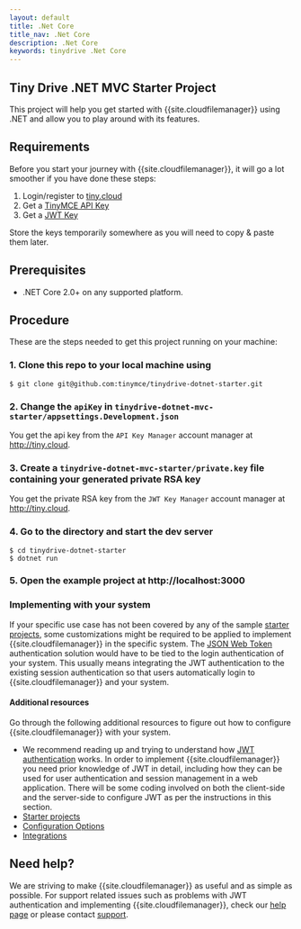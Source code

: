 ```yaml
---
layout: default
title: .Net Core
title_nav: .Net Core
description: .Net Core
keywords: tinydrive .Net Core
---
```


## Tiny Drive .NET MVC Starter Project

This project will help you get started with {{site.cloudfilemanager}} using .NET and allow you to play around with its features.

## Requirements

Before you start your journey with {{site.cloudfilemanager}}, it will go a lot smoother if you have done these steps:
1. Login/register to [tiny.cloud](https://apps.tiny.cloud/my-account/)
2. Get a [TinyMCE API Key](https://apps.tiny.cloud/my-account/key-manager/)
3. Get a [JWT Key](https://apps.tiny.cloud/my-account/jwt-key-manager/)

Store the keys temporarily somewhere as you will need to copy & paste them later.

## Prerequisites

* .NET Core 2.0+ on any supported platform.

## Procedure

These are the steps needed to get this project running on your machine:

### 1. Clone this repo to your local machine using

```
$ git clone git@github.com:tinymce/tinydrive-dotnet-starter.git
```

### 2. Change the `apiKey` in `tinydrive-dotnet-mvc-starter/appsettings.Development.json`

You get the api key from the `API Key Manager` account manager at http://tiny.cloud.

### 3. Create a `tinydrive-dotnet-mvc-starter/private.key` file containing your generated private RSA key

You get the private RSA key from the `JWT Key Manager` account manager at http://tiny.cloud.

### 4. Go to the directory and start the dev server

```
$ cd tinydrive-dotnet-starter
$ dotnet run
```

### 5. Open the example project at http://localhost:3000

### Implementing with your system

If your specific use case has not been covered by any of the sample [starter projects]({{site.baseurl}}/tinydrive/libraries/), some customizations might be required to be applied to implement {{site.cloudfilemanager}} in the specific system. The [JSON Web Token]({{site.baseurl}}/tinydrive/jwt-authentication/) authentication solution would have to be tied to the login authentication of your system. This usually means integrating the JWT authentication to the existing session authentication so that users automatically login to {{site.cloudfilemanager}} and your system.

#### Additional resources

Go through the following additional resources to figure out how to configure {{site.cloudfilemanager}} with your system.

- We recommend reading up and trying to understand how [JWT authentication]({{site.baseurl}}/tinydrive/jwt-authentication/) works. In order to implement {{site.cloudfilemanager}} you need prior knowledge of JWT in detail, including how they can be used for user authentication and session management in a web application. There will be some coding involved on both the client-side and the server-side to configure JWT as per the instructions in this section.
- [Starter projects]({{site.baseurl}}/tinydrive/libraries/)
- [Configuration Options]({{site.baseurl}}/tinydrive/configuration/)
- [Integrations]({{site.baseurl}}/tinydrive/integrations/)

## Need help? ##

We are striving to make {{site.cloudfilemanager}} as useful and as simple as possible. For support related issues such as problems with JWT authentication and implementing {{site.cloudfilemanager}}, check our [help page](/tinydrive/get-help/) or please contact [support](https://support.tiny.cloud/hc/en-us/requests/new).

